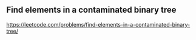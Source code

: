 ## Find elements in a contaminated binary tree
https://leetcode.com/problems/find-elements-in-a-contaminated-binary-tree/
